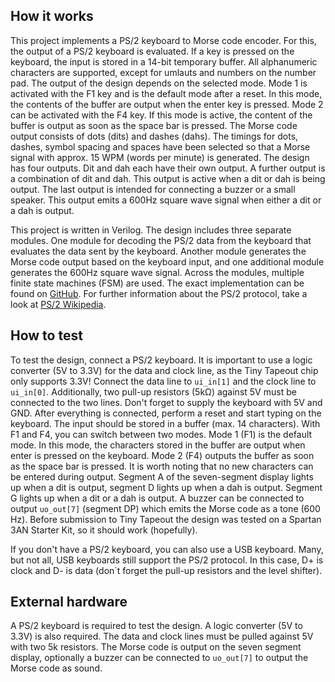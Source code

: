 <!---

This file is used to generate your project datasheet. Please fill in the information below and delete any unused
sections.

You can also include images in this folder and reference them in the markdown. Each image must be less than
512 kb in size, and the combined size of all images must be less than 1 MB.
-->

## How it works
This project implements a PS/2 keyboard to Morse code encoder. For this, the output of a PS/2 keyboard is evaluated.
If a key is pressed on the keyboard, the input is stored in a 14-bit temporary buffer.
All alphanumeric characters are supported, except for umlauts and numbers on the number pad.
The output of the design depends on the selected mode.
Mode 1 is activated with the F1 key and is the default mode after a reset.
In this mode, the contents of the buffer are output when the enter key is pressed.
Mode 2 can be activated with the F4 key. If this mode is active, the content of the buffer is output as soon as the space bar is pressed.
The Morse code output consists of dots (dits) and dashes (dahs).
The timings for dots, dashes, symbol spacing and spaces have been selected so that a Morse signal with approx. 15 WPM (words per minute) is generated.
The design has four outputs. Dit and dah each have their own output.
A further output is a combination of dit and dah. This output is active when a dit or dah is being output.
The last output is intended for connecting a buzzer or a small speaker. This output emits a 600Hz square wave signal when either a dit or a dah is output.

This project is written in Verilog.
The design includes three separate modules.
One module for decoding the PS/2 data from the keyboard that evaluates the data sent by the keyboard.
Another module generates the Morse code output based on the keyboard input, and one additional module generates the 600Hz square wave signal.
Across the modules, multiple finite state machines (FSM) are used.
The exact implementation can be found on [GitHub](https://github.com/byte-me404/jku-tt06-ps2-morse-encoder).
For further information about the PS/2 protocol, take a look at [PS/2 Wikipedia](https://en.wikipedia.org/wiki/PS/2_port).


## How to test
To test the design, connect a PS/2 keyboard.
It is important to use a logic converter (5V to 3.3V) for the data and clock line, as the Tiny Tapeout chip only supports 3.3V!
Connect the data line to `ui_in[1]` and the clock line to `ui_in[0]`.
Additionally, two pull-up resistors (5kΩ) against 5V must be connected to the two lines.
Don't forget to supply the keyboard with 5V and GND. After everything is connected, perform a reset and start typing on the keyboard.
The input should be stored in a buffer (max. 14 characters). With F1 and F4, you can switch between two modes.
Mode 1 (F1) is the default mode. In this mode, the characters stored in the buffer are output when enter is pressed on the keyboard.
Mode 2 (F4) outputs the buffer as soon as the space bar is pressed.
It is worth noting that no new characters can be entered during output.
Segment A of the seven-segment display lights up when a dit is output, segment D lights up when a dah is output.
Segment G lights up when a dit or a dah is output. A buzzer can be connected to output `uo_out[7]` (segment DP) which emits the Morse code as a tone (600 Hz).
Before submission to Tiny Tapeout the design was tested on a Spartan 3AN Starter Kit, so it should work (hopefully).

If you don't have a PS/2 keyboard, you can also use a USB keyboard. Many, but not all, USB keyboards still support the PS/2 protocol.
In this case, D+ is clock and D- is data (don`t forget the pull-up resistors and the level shifter).


## External hardware
A PS/2 keyboard is required to test the design. A logic converter (5V to 3.3V) is also required.
The data and clock lines must be pulled against 5V with two 5k resistors.
The Morse code is output on the seven segment display, optionally a buzzer can be connected to `uo_out[7]` to output the Morse code as sound.
